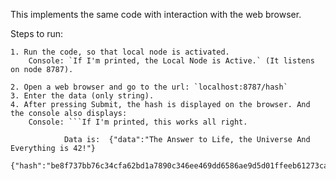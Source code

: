 This implements the same code with interaction with the web browser.

Steps to run: 

	1. Run the code, so that local node is activated.
		Console: `If I'm printed, the Local Node is Active.` (It listens on node 8787).

	2. Open a web browser and go to the url: `localhost:8787/hash`
	3. Enter the data (only string).
	4. After pressing Submit, the hash is displayed on the browser. And the console also displays:
		Console: ```If I'm printed, this works all right.

			    Data is:  {"data":"The Answer to Life, the Universe And Everything is 42!"}
                            {"hash":"be8f737bb76c34cfa62bd1a7890c346ee469dd6586ae9d5d01ffeeb61273ca35"}```.